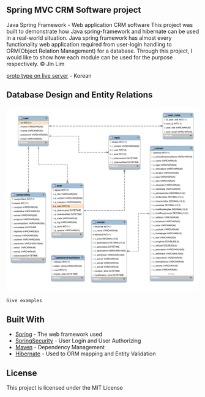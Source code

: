 ## Spring MVC CRM Software project

Java Spring Framework - Web application CRM software
This project was built to demonstrate how Java spring-framework and hibernate can be used in a real-world situation. Java spring framework has almost every functionality web application required from user-login handling to ORM(Object Relation Management) for a database. Through this project, I would like to show how each module can be used for the purpose respectively.
© Jin Lim

[proto type on live server](https://liffeyireland.com) - Korean



## Database Design and Entity Relations
![databasedesign](./pics/01.png "s01")




```
Give examples
```

## Built With

* [Spring](https://spring.io/) - The web framework used
* [SpringSecurity](https://spring.io/projects/spring-security/) - User Login and User Authorizing
* [Maven](https://maven.apache.org/) - Dependency Management
* [Hibernate](http://hibernate.org/) - Used to ORM mapping and Entity Validation

## License

This project is licensed under the MIT License
